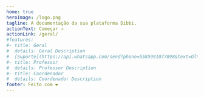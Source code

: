 ```yaml
---
home: true
heroImage: /logo.png
tagline: A documentação da sua plataforma Dibbi.
actionText: Começar →
actionLink: /geral/
#features:
#- title: Geral
#  details: Geral Description
#  [Suporte](https://api.whatsapp.com/send?phone=5585991077098&text=Ol%C3%A1,%20estou%20vindo%20do%20site%20e%20gostaria%20de%20mais%20informa%C3%A7%C3%B5es%20sobre%20a%20Dibbi)
#- title: Professor
#  details: Professor Description
#- title: Coordenador
#  details: Coordenador Description
footer: Feito com ❤️
---
```

